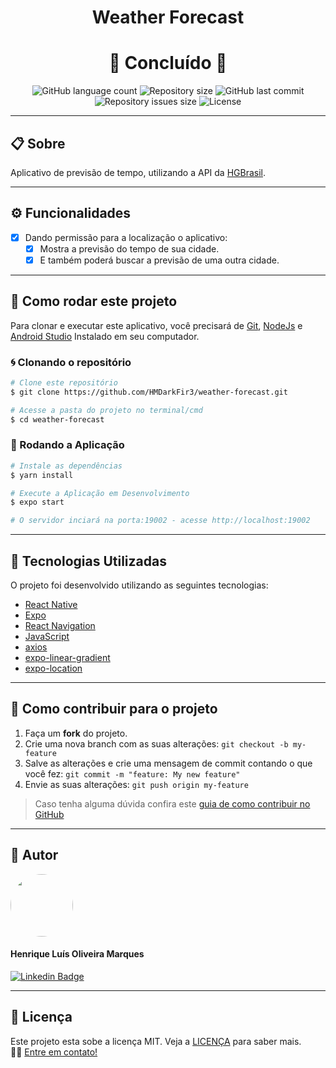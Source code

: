 <h1 align="center"> Weather Forecast</h1>

<h1 align="center">
  🚀 Concluído 🚀
</h1>

<p align="center" >
  <img alt="GitHub language count" src="https://img.shields.io/github/languages/count/hmdarkfir3/weather-forecast" />
  
  <img alt="Repository size" src="https://img.shields.io/github/repo-size/hmdarkfir3/weather-forecast">
  
  <img alt="GitHub last commit" src="https://img.shields.io/github/last-commit/hmdarkfir3/weather-forecast">
  
  <img alt="Repository issues size" src="https://img.shields.io/github/issues/hmdarkfir3/weather-forecast">
  
  <img alt="License" src="https://img.shields.io/badge/license-MIT-blue.svg" />
</p>

---

## 📋 Sobre
Aplicativo de previsão de tempo, utilizando a API da [HGBrasil](https://hgbrasil.com).

---

## ⚙️ Funcionalidades

- [x] Dando permissão para a localização o aplicativo:
  - [x] Mostra a previsão do tempo de sua cidade.
  - [x] E também poderá buscar a previsão de uma outra cidade.

---

## 📂 Como rodar este projeto

Para clonar e executar este aplicativo, você precisará de [Git](https://git-scm.com), [NodeJs](https://nodejs.org/en/) e [Android Studio](https://developer.android.com/studio) Instalado em seu computador.

### 🌀 Clonando o repositório

```bash
# Clone este repositório
$ git clone https://github.com/HMDarkFir3/weather-forecast.git

# Acesse a pasta do projeto no terminal/cmd
$ cd weather-forecast
```

### 🎲 Rodando a Aplicação

```bash
# Instale as dependências
$ yarn install

# Execute a Aplicação em Desenvolvimento
$ expo start 

# O servidor inciará na porta:19002 - acesse http://localhost:19002
```

---

## 🚀 Tecnologias Utilizadas

O projeto foi desenvolvido utilizando as seguintes tecnologias:

- [React Native](https://reactnative.dev)
- [Expo](https://expo.io)
- [React Navigation](https://reactnavigation.org)
- [JavaScript](https://developer.mozilla.org/pt-BR/docs/Web/JavaScript)
- [axios](https://github.com/axios/axios)
- [expo-linear-gradient](https://docs.expo.io/versions/latest/sdk/linear-gradient/)
- [expo-location](https://docs.expo.io/versions/latest/sdk/location/)

---

## 💪 Como contribuir para o projeto

1. Faça um **fork** do projeto.
2. Crie uma nova branch com as suas alterações: `git checkout -b my-feature`
3. Salve as alterações e crie uma mensagem de commit contando o que você fez: `git commit -m "feature: My new feature"`
4. Envie as suas alterações: `git push origin my-feature`
> Caso tenha alguma dúvida confira este [guia de como contribuir no GitHub](https://github.com/firstcontributions/first-contributions)

---

## 🧑 Autor

<img style="border-radius: 50%;" src="https://github.com/HMDarkFir3.png" width="100px;" alt=""/>
 <h4>Henrique Luís Oliveira Marques</h4>

[![Linkedin Badge](https://img.shields.io/badge/-Henrique-blue?style=flat-square&logo=Linkedin&logoColor=white&link=https://www.linkedin.com/in/henrique-luís-oliveira-marques-3406361a7/)](https://www.linkedin.com/in/henrique-luís-oliveira-marques-3406361a7/) 

---

## 📝 Licença
Este projeto esta sobe a licença MIT. Veja a [LICENÇA](./LICENSE) para saber mais. 
<br>
👋🏽 [Entre em contato!](https://www.linkedin.com/in/henrique-luís-oliveira-marques-3406361a7/)
